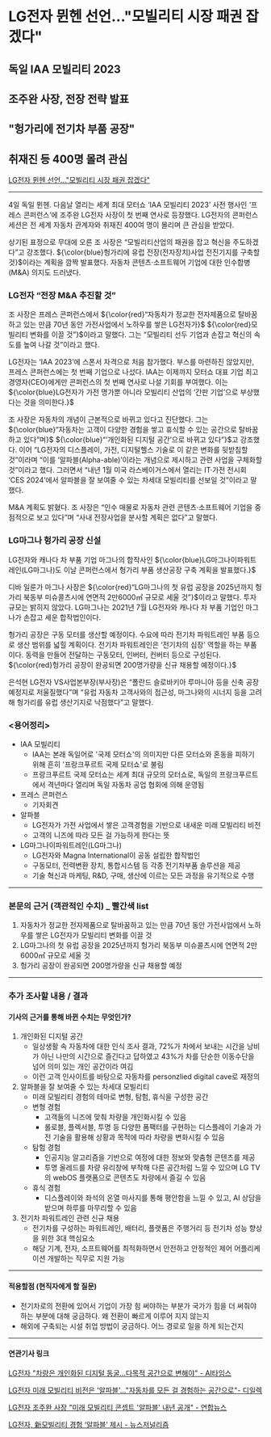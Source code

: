 # LG전자 뮌헨 선언…"모빌리티 시장 패권 잡겠다"
## 독일 IAA 모빌리티 2023
## 조주완 사장, 전장 전략 발표
## "헝가리에 전기차 부품 공장"
## 취재진 등 400명 몰려 관심
[LG전자 뮌헨 선언…"모빌리티 시장 패권 잡겠다"](https://n.news.naver.com/article/newspaper/015/0004887457?date=20230905)

---

4일 독일 뮌헨. 다음날 열리는 세계 최대 모터쇼 ‘IAA 모빌리티 2023’ 사전 행사인 ‘프레스 콘퍼런스’에 조주완 LG전자 사장이 첫 번째 연사로 등장했다. LG전자의 콘퍼런스 세션은 전 세계 자동차 관계자와 취재진 400여 명이 몰리며 큰 관심을 받았다.

상기된 표정으로 무대에 오른 조 사장은 “모빌리티산업의 패권을 잡고 혁신을 주도하겠다”고 강조했다. ${\color{blue}헝가리에 유럽 전장(전자장치)사업 전진기지를 구축할 것}$이라는 계획을 깜짝 발표했다. 자동차 콘텐츠·소프트웨어 기업에 대한 인수합병(M&A) 의지도 드러냈다.

### LG전자 “전장 M&A 추진할 것”

조 사장은 프레스 콘퍼런스에서 ${\color{red}“자동차가 정교한 전자제품으로 탈바꿈하고 있는 만큼 70년 동안 가전사업에서 노하우를 쌓은 LG전자가}$ ${\color{red}모빌리티 변화를 이끌 것”}$이라고 말했다. 그는 “모빌리티 선두 기업과 손잡고 혁신의 속도를 높여 나갈 것”이라고 했다.

LG전자는 ‘IAA 2023’에 스폰서 자격으로 처음 참가했다. 부스를 마련하진 않았지만, 프레스 콘퍼런스에는 첫 번째 기업으로 나섰다. IAA는 이제까지 모터쇼 대표 기업 최고경영자(CEO)에게만 콘퍼런스의 첫 번째 연사로 나설 기회를 부여했다. 이는 ${\color{blue}LG전자가 가전 명가뿐 아니라 모빌리티 산업의 ‘간판 기업’으로 부상했다는 것을 의미한다.}$

조 사장은 자동차의 개념이 근본적으로 바뀌고 있다고 진단했다. 그는 ${\color{blue}“자동차는 고객이 다양한 경험을 쌓고 휴식할 수 있는 공간으로 탈바꿈하고 있다”며}$ ${\color{blue}“‘개인화된 디지털 공간’으로 바뀌고 있다”}$고 강조했다. 이어 “LG전자의 디스플레이, 가전, 디지털헬스 기술로 이 같은 변화를 뒷받침할 것”이라며 “이를 ‘알파블(Alpha-able)’이라는 개념으로 제시하고 관련 사업을 구체화할 것”이라고 했다. 그러면서 “내년 1월 미국 라스베이거스에서 열리는 IT·가전 전시회 ‘CES 2024’에서 알파블을 잘 보여줄 수 있는 차세대 모빌리티를 선보일 것”이라고 말했다.

M&A 계획도 밝혔다. 조 사장은 “인수 매물로 자동차 관련 콘텐츠·소프트웨어 기업을 중점적으로 보고 있다”며 “사내 전장사업을 분사할 계획은 없다”고 말했다.

### LG마그나 헝가리 공장 신설

LG전자와 캐나다 차 부품 기업 마그나의 합작사인 ${\color{blue}LG마그나이파워트레인(LG마그나)도 이날 콘퍼런스에서 헝가리 부품 생산공장 구축 계획을 발표했다.}$

디바 일룬가 마그나 사장은 ${\color{red}“LG마그나의 첫 유럽 공장을 2025년까지 헝가리 북동부 미슈콜츠시에 연면적 2만6000㎡ 규모로 세울 것”}$이라고 말했다. 투자 규모는 밝히지 않았다. LG마그나는 2021년 7월 LG전자와 캐나다 차 부품 기업인 마그나가 손잡고 세운 합작법인이다.

헝가리 공장은 구동 모터를 생산할 예정이다. 수요에 따라 전기차 파워트레인 부품 등으로 생산 범위를 넓힐 계획이다. 전기차 파워트레인은 ‘전기차의 심장’ 역할을 하는 부품이다. 동력을 만들어 전달하는 구동모터, 인버터, 컨버터 등으로 구성된다. ${\color{red}헝가리 공장이 완공되면 200명가량을 신규 채용할 예정이다.}$

은석현 LG전자 VS사업본부장(부사장)은 “폴란드 슬로바키아 루마니아 등을 신축 공장 예정지로 저울질했다”며 “유럽 자동차 고객사와의 접근성, 마그나와의 시너지 등을 고려해 헝가리를 유럽 생산기지로 낙점했다”고 말했다.


### <용어정리>

* IAA 모빌리티
    * IAA는 본래 독일어로 '국제 모터쇼'의 의미지만 다른 모터쇼와 혼동을 피하기 위해 흔히 '프랑크푸르트 국제 모터쇼'로 불림
    * 프랑크푸르트 국제 모터쇼는 세계 최대 규모의 모터쇼로, 독일의 프랑크푸르트에서 격년마다 열리며 독일 자동차 공업 협회에 의해 운영됨 
* 프레스 콘퍼런스
    * 기자회견
* 알파블
    * LG전자가 가전 사업에서 쌓은 고객경험을 기반으로 내새운 미래 모빌리티 비전
    * 고객의 니즈에 따라 모든 걸 가능하게 한다는 뜻
* LG마그나이파워트레인(LG마그나)
    * LG전자와 Magna International이 공동 설립한 합작법인
    * 구동모터, 전력변환 장치, 통합시스템 등 각종 전기차부품 솔루션을 제공
    * 기술 혁신과 마케팅, R&D, 구매, 생산에 이르는 모든 과정을 유기적으로 수행

---

### 본문의 근거 (객관적인 수치) _ 빨간색 list
1. 자동차가 정교한 전자제품으로 탈바꿈하고 있는 만큼 70년 동안 가전사업에서 노하우를 쌓은 LG전자가 모빌리티 변화를 이끌 것
2. LG마그나의 첫 유럽 공장을 2025년까지 헝가리 북동부 미슈콜츠시에 연면적 2만6000㎡ 규모로 세울 것
3. 헝가리 공장이 완공되면 200명가량을 신규 채용할 예정
---

### 추가 조사할 내용 / 결과 
#### 기사의 근거를 통해 바뀐 수치는 무엇인가?

1. 개인화된 디지털 공간
    * 일상생활 속 자동차에 대한 인식 조사 결과, 72%가 차에서 보내는 시간을 낭비가 아닌 나만의 시간으로 즐긴다고 답하였고 43%가 차를 단순한 이동수단을 넘어 의미 있는 개인 공간이라 여김
    * 이런 고객 인사이트를 바탕으로 자동차를 personzlied digital cave로 재정의
2. 알파블을 잘 보여줄 수 있는 차세대 모빌리티
    *  미래 모빌리티 경험의 테마로 변형, 탐험, 휴식을 구성한 공간
    * 변형 경험
        * 고객들의 니즈에 맞춰 차량을 개인화시킬 수 있음
        * 롤로블, 플렉서블, 투명 등 다양한 폼팩터를 구현하는 디스플레이 기술과 가전 기술을 활용해 상황과 목적에 따라 차량을 변화시킬 수 있음
    * 탐험 경험
        * 인공지능 알고리즘을 기반으로 여정에 대한 정보와 맞춤형 콘텐츠를 제공
        * 투명 올레드를 차량 유리창에 부착해 다른 공간처럼 느낄 수 있으며 LG TV의 webOS 플랫폼으로 콘텐츠도 차량에서 즐길 수 있음
    * 휴식 경험
        * 디스플레이와 좌석의 온열 마사지를 통해 평안함을 느낄 수 있고, AI 상담을 받으며 하루를 마무리할 수 있음
3. 전기차 파워트레인 관련 신규 채용
    * 전기차를 구성하는 파워트레인, 배터리, 플랫폼은 주행거리 등 전기차 성능 향상을 위한 3대 핵심요소
    * 해당 기계, 전자, 소프트웨어를 최적화하면서 안전하고 안정적인 제어 어플리케이션 개발하는 직무로 지원 가능
---

#### 적용할점 (현직자에게 할 질문)
* 전기차로의 전환에 있어서 기업이 가장 힘 써야하는 부분가 국가가 힘을 더 써줘야 하는 부분에 대해 궁금하다. 왜 전환이 빠르게 이루어 지지 않는지
* 해외에 구축되는 시설 취업 방법이 궁금하다. 어느 경로로 일을 하게 되는건지

--- 
#### 연관기사 링크

[LG전자 "차량은 개인화된 디지털 동굴...다목적 공간으로 변해야" - AI타임스](https://www.aitimes.com/news/articleView.html?idxno=153368)

[LG전자 미래 모빌리티 비전은 '알파블'..."자동차를 모든 걸 경험하는 공간으로"- 디일렉](https://www.thelec.kr/news/articleView.html?idxno=22852)

[LG전자 조주완 사장 "미래 모빌리티 콘셉트 '알파블' 내년 공개" - 연합뉴스](https://www.yna.co.kr/view/AKR20230904078751003)

[LG전자, 新모빌리티 경험 ‘알파블’ 제시 - 뉴스저널리즘](https://www.ngetnews.com/news/articleView.html?idxno=423357)

